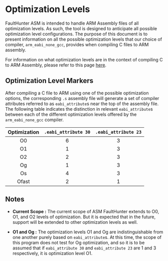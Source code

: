 # Optimization Levels

FaultHunter ASM is intended to handle ARM Assembly files of all optimization levels. As such, the tool is designed to 
anticipate all possible optimization level configurations.
The purpose of this document is to present information on all the possible optimization levels  that our choice of compiler,
`arm_eabi_none_gcc`, provides when compiling C files to ARM assembly.

For information on what optimization levels are in the context of compiling C to ARM Assembly, please refer to this
page [here](https://gcc.gnu.org/onlinedocs/gcc/Optimize-Options.html).

## Optimization Level Markers

After compiling a C file to ARM using one of the possible optimization options, the corresponding `.s` assembly file 
will generate a set of compiler attributes referred to as `eabi_attribute`s near the top of the assembly file. The 
following table indicates the distinction in relevant `eabi_attribute`s between each of the different optimization levels
offered by the `arm_eabi_none_gcc` compiler.

|  Optimization  | `.eabi_attribute 30` | `.eabi_attribute 23` |
|:--------------:|:--------------------:|:--------------------:|
|       O0       |          6           |          3           |
|       O1       |          1           |          3           |
|       O2       |          2           |          3           |
|       Og       |          1           |          3           |
|       Os       |          4           |          3           |
|     Ofast      |          2           |          1           |

## Notes

- **Current Scope :** The current scope of ASM FaultHunter extends to O0, O1, and O2 levels of optimization. But it is
expected that in the future, support will be extended to other optimization levels as well.


- **O1 and Og :** The optimization levels O1 and Og are indistinguishable from one another purely based on `eabi_attribute`s.
At this time, the scope of this program does not test for Og optimization, and so it is to be assumed that if `eabi_attribute 30`
and `eabi_attribute 23` are 1 and 3 respectively, it is optimization level O1.